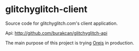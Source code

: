 # glitchyglitch-client
Source code for glitchyglitch.com's client application.

Api: http://github.com/burakcan/glitchyglitch-api

The main purpose of this project is trying [Orejs](http://npmjs.org/package/orejs) in production.
